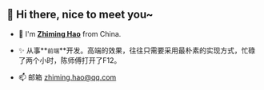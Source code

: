 ## 👋 Hi there, nice to meet you~

- 👀 I'm [**Zhiming Hao**](https://www.icehim.com/) from China.

- ✨ 从事**`前端`**开发。高端的效果，往往只需要采用最朴素的实现方式，忙碌了两个小时，陈师傅打开了F12。

- 📫 邮箱 zhiming.hao@qq.com
